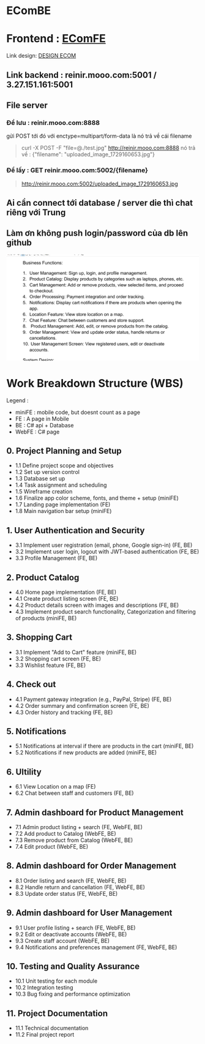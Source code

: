 # EComBE

# Frontend : [EComFE](https://github.com/Kiennt1699/EComFE_remake)

Link design: [DESIGN ECOM](https://www.canva.com/design/DAGRitflw30/jgZpfaew30bXz1_ny6CEqQ/edit?utm_content=DAGRitflw30&utm_campaign=designshare&utm_medium=link2&utm_source=sharebutton)

## Link backend : reinir.mooo.com:5001 / 3.27.151.161:5001

## File server

### Để lưu : reinir.mooo.com:8888

gửi POST tới đó với enctype=multipart/form-data là nó trả về cái filename

> curl -X POST -F "file=@./test.jpg" http://reinir.mooo.com:8888
> nó trả về : {"filename": "uploaded_image_1729160653.jpg"}

### Để lấy : GET reinir.mooo.com:5002/{filename}

>  http://reinir.mooo.com:5002/uploaded_image_1729160653.jpg

## Ai cần connect tới database / server die thì chat riêng với Trung

## Làm ơn không push login/password của db lên github

![Business Function](./img/businessFunction.png)

# Work Breakdown Structure (WBS)

Legend :
* miniFE : mobile code, but doesnt count as a page
* FE : A page in Mobile
* BE : C# api + Database
* WebFE : C# page

## 0. Project Planning and Setup
- 1.1 Define project scope and objectives
- 1.2 Set up version control
- 1.3 Database set up
- 1.4 Task assignment and scheduling
- 1.5 Wireframe creation
- 1.6 Finalize app color scheme, fonts, and theme + setup (miniFE)
- 1.7 Landing page implementation (FE)
- 1.8 Main navigation bar setup (miniFE)

## 1. User Authentication and Security
- 3.1 Implement user registration (email, phone, Google sign-in) (FE, BE)
- 3.2 Implement user login, logout with JWT-based authentication (FE, BE)
- 3.3 Profile Management (FE, BE)

## 2. Product Catalog
- 4.0 Home page implementation (FE, BE)
- 4.1 Create product listing screen (FE, BE)
- 4.2 Product details screen with images and descriptions (FE, BE)
- 4.3 Implement product search functionality, Categorization and filtering of products (miniFE, BE)

## 3. Shopping Cart
- 3.1 Implement "Add to Cart" feature (miniFE, BE)
- 3.2 Shopping cart screen (FE, BE)
- 3.3 Wishlist feature (FE, BE)

## 4. Check out
- 4.1 Payment gateway integration (e.g., PayPal, Stripe) (FE, BE)
- 4.2 Order summary and confirmation screen (FE, BE)
- 4.3 Order history and tracking (FE, BE)

## 5. Notifications
- 5.1 Notifications at interval if there are products in the cart (miniFE, BE)
- 5.2 Notifications if new products are added (miniFE, BE)

## 6. Ultility
- 6.1 View Location on a map (FE)
- 6.2 Chat between staff and customers (FE, BE)

## 7. Admin dashboard for Product Management
- 7.1 Admin product listing + search (FE, WebFE, BE)
- 7.2 Add product to Catalog (WebFE, BE)
- 7.3 Remove product from Catalog (WebFE, BE)
- 7.4 Edit product (WebFE, BE)

## 8. Admin dashboard for Order Management
- 8.1 Order listing and search (FE, WebFE, BE)
- 8.2 Handle return and cancellation (FE, WebFE, BE)
- 8.3 Update order status (FE, WebFE, BE)

## 9. Admin dashboard for User Management
- 9.1 User profile listing + search (FE, WebFE, BE)
- 9.2 Edit or deactivate accounts (WebFE, BE)
- 9.3 Create staff account (WebFE, BE)
- 9.4 Notifications and preferences management (FE, WebFE, BE)

## 10. Testing and Quality Assurance
- 10.1 Unit testing for each module
- 10.2 Integration testing
- 10.3 Bug fixing and performance optimization

## 11. Project Documentation
- 11.1 Technical documentation
- 11.2 Final project report
